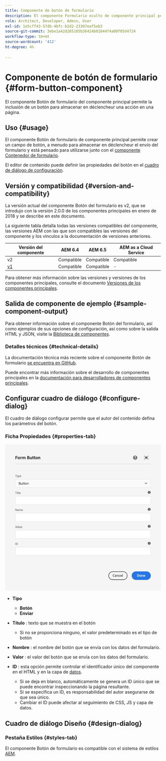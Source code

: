 ```yaml
---
title: Componente de botón de formulario
description: El componente Formulario oculto de componente principal permite incluir un campo oculto en un formulario.
role: Architect, Developer, Admin, User
exl-id: 1e5cff43-57db-4bfc-b2d2-23307eaf5eb3
source-git-commit: 3ebe1a42d265185b36424b01844f4a00f05d4724
workflow-type: tm+mt
source-wordcount: '412'
ht-degree: 4%

---
```


# Componente de botón de formulario {#form-button-component}

El componente Botón de formulario del componente principal permite la inclusión de un botón para almacenar en déclencheur una acción en una página.

## Uso {#usage}

El componente Botón de formulario de componente principal permite crear un campo de botón, a menudo para almacenar en déclencheur el envío del formulario y está pensado para utilizarse junto con el [componente Contenedor de formulario](form-container.md).

El editor de contenido puede definir las propiedades del botón en el [cuadro de diálogo de configuración](#configure-dialog).

## Versión y compatibilidad {#version-and-compatibility}

La versión actual del componente Botón del formulario es v2, que se introdujo con la versión 2.0.0 de los componentes principales en enero de 2018 y se describe en este documento.

La siguiente tabla detalla todas las versiones compatibles del componente, las versiones AEM con las que son compatibles las versiones del componente y los vínculos a la documentación de versiones anteriores.

| Versión del componente | AEM 6.4 | AEM 6.5 | AEM as a Cloud Service |
|--- |--- |--- |---|
| v2 | Compatible | Compatible | Compatible |
| [v1](/help/components/v1/form-button-v1.md) | Compatible | Compatible | - |

Para obtener más información sobre las versiones y versiones de los componentes principales, consulte el documento [Versiones de los componentes principales](/help/versions.md).

## Salida de componente de ejemplo {#sample-component-output}

Para obtener información sobre el componente Botón del formulario, así como ejemplos de sus opciones de configuración, así como sobre la salida HTML y JSON, visite la [Biblioteca de componentes](https://adobe.com/go/aem_cmp_library_form_button).

### Detalles técnicos {#technical-details}

La documentación técnica más reciente sobre el componente Botón de formulario [se encuentra en GitHub](https://adobe.com/go/aem_cmp_tech_form_button_v2).

Puede encontrar más información sobre el desarrollo de componentes principales en la [documentación para desarrolladores de componentes principales](/help/developing/overview.md).

## Configurar cuadro de diálogo {#configure-dialog}

El cuadro de diálogo configurar permite que el autor del contenido defina los parámetros del botón.

### Ficha Propiedades {#properties-tab}

![Cuadro de diálogo de edición del componente Botón de formulario](/help/assets/form-button-edit.png)

* **Tipo**

   * **Botón**
   * **Enviar**

* **Título** : texto que se muestra en el botón

   * Si no se proporciona ninguno, el valor predeterminado es el tipo de botón

* **Nombre** : el nombre del botón que se envía con los datos del formulario.
* **Valor** : el valor del botón que se envía con los datos del formulario.

* **ID** : esta opción permite controlar el identificador único del componente en el HTML y en la capa de  [datos](/help/developing/data-layer/overview.md).
   * Si se deja en blanco, automáticamente se genera un ID único que se puede encontrar inspeccionando la página resultante.
   * Si se especifica un ID, es responsabilidad del autor asegurarse de que sea único.
   * Cambiar el ID puede afectar al seguimiento de CSS, JS y capa de datos.

## Cuadro de diálogo Diseño {#design-dialog}

### Pestaña Estilos {#styles-tab}

El componente Botón de formulario es compatible con el sistema de estilos [AEM](/help/get-started/authoring.md#component-styling).
